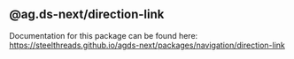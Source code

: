 ## @ag.ds-next/direction-link

Documentation for this package can be found here: https://steelthreads.github.io/agds-next/packages/navigation/direction-link
